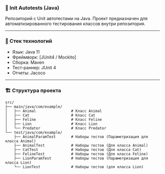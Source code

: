### 🚀 Init Autotests (Java) 

Репозиторий с Unit автотестами на Java. Проект предназначен для автоматизированного тестирования классов внутри репозитория.

---

### 📌 Стек технологий

 - Язык: Java 11
 - Фреймворк: [JUnit4 / Mockito]
 - Сборка: Maven
 - Тест-раннер: JUnit 4
 - Отчеты: Jacoco

--- 

### 🏗 Структура проекта

```
src/
├── main/java/com/example/
│   ├── Animal                # Класс Animal
│   ├── Cat                   # Класс Cat
│   ├── Feline                # Класс Feline
│   ├── Lion                  # Класс Lion
│   └── Predator              # Класс Predator
└── test/java/com/example/
    ├── AnimalParamTest       # Наборы тестов (Параметризация для класса Animal)
    ├── AnimalTest            # Наборы тестов (Для класса Animal)
    ├── CatTest               # Наборы тестов (Для класса Cat)
    ├── FelineTest            # Наборы тестов (Для класса Feline)
    ├── LionParamTest         # Наборы тестов (Параметризация для класса Lion)
    └── LionTest              # Наборы тестов (для класса Lion)
```

